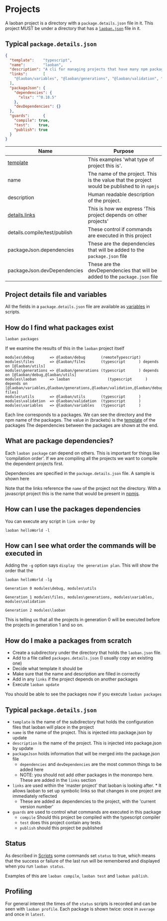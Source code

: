 # Projects

A laoban project is a directory with a `package.details.json` file in it. This project MUST be under a directory that
has a [`laoban.json`](LAOBAN.JSON.md) file in it.

## Typical `package.details.json`

```json
{
  "template":    "typescript",
  "name":        "laoban",
  "description": "A cli for managing projects that have many npm packages",
  "links":       [
    "@laoban/variables", "@laoban/generations", "@laoban/validation", "@laoban/debug", "@laoban/files"
  ],
  "packageJson": {
    "dependencies": {
      "xlsx": "^0.18.5"
    },
    "devDependencies": {}
  },
  "guards":      {
    "compile": true,
    "test":    true,
    "publish": true
  }
}
```

| Name                           | Purpose                                                                                      |
|--------------------------------|----------------------------------------------------------------------------------------------|
| [template](TEMPLATES.md)       | This examples 'what type of project this is'.                                                |
| name                           | The name of the project. This is the value that the project would be published to in `npmjs` |
| description                    | Human readable description of the project.                                                   |
| [details.links](#dependencies) | This is how we express 'This project depends on other projects'                              |
| details.compile/test/publish   | These control if commands are executed in this project <br/>                                     |
| packageJson.dependencies       | These are the dependencies that will be added to the `package.json` file                      |
| packageJson.devDependencies    | These are the devDependencies that will be added to the `package.json` file  

## Project details file and variables

All the fields in a `package.details.json` file are available as [variables](VARIABLES.md) in scripts.

<a id='projects'></a>

## How do I find what packages exist

```shell
laoban packages
```

If we examine the results of this in the `laoban` project itself

```text
modules\debug       => @laoban/debug       (remoteTypescript)
modules\files       => @laoban/files       (typescript      ) depends on [@laoban/utils]
modules\generations => @laoban/generations (typescript      ) depends on [@laoban/debug,@laoban/utils]
modules\laoban      => laoban                 (typescript      ) depends on [@laoban/variables,@laoban/generations,@laoban/validation,@laoban/debug,@laoban/
files]
modules\utils       => @laoban/utils       (typescript      )
modules\validation  => @laoban/validation  (typescript      )
modules\variables   => @laoban/variables   (typescript      )
```

Each line corresponds to a packages. We can see the directory and the npm name of the packages.
The value in (brackets) is the [template](TEMPLATES.md) of the packages
The dependencies between the packages are shown at the end.

<a id='dependencies'></a>

## What are package dependencies?

Each `laoban package` can depend on others. This is important for things like 'compilation order'. If we are compiling
all the projects we want to compile the dependent projects first.

Dependencies are specified in the `package.details.json` file. A sample is shown here

Note that the links reference the `name` of the project not the directory. With a javascript project this is the
name that would be present in [npmjs](https://www.npmjs.com).

## How can I use the packages dependencies

You can execute any script in `link order` by

```shell
laoban helloWorld -l
```

## How can I see what order the commands will be executed in

Adding the `-g` option says `display the generation plan`. This will show the order that the

```shell
laoban helloWorld -lg
```

```text
Generation 0 modules\debug, modules\utils

Generation 1 modules\files, modules\generations, modules\variables, modules\validation

Generation 2 modules\laoban
```

This is telling us that all the projects in generation 0 will be executed before the projects in generation 1 and so on.

## How do I make a packages from scratch

* Create a subdirectory under the directory that holds the `laoban.json` file.
* Add to a file called `packages.details.json` (I usually copy an existing one)
* Decide what template it should be
* Make sure that the name and description are filled in correctly
* Add in any `links` if the project depends on another packages
* Execute `laoban update`

You should be able to see the packages now if you execute `laoban packages`

## Typical `package.details.json`

* `template` is the name of the subdirectory that holds the configuration files that laoban will place in the project
* `name` is the name of the project. This is injected into package.json by update
* `description` is the name of the project. This is injected into package.json by update
* `packageJson` holds information that will be merged into the package.json file
  * `dependencies` and `devDependencies` are the most common things to be added here
  * NOTE: you should not add other packages in the monorepo here. These are added in the `links` section
* `links` are used within the 'master project' that laoban is looking after. * It allows laoban to set up
  symbolic links so that changes in one project are immediately reflected 
  * These are added as dependencies to the project, with the 'current version number'
* `guards` are used to control what commands are executed in this package
  * `compile` Should this project be compiled with the typescript compiler
  * `test` does this project contain any tests
  * `publish` should this project be published


## Status

As described in [Scripts](SCRIPTS.md#complexCommands) some commands set `status` to true,
which means that the success or failure of the last run will be remembered and displayed
when you run `laoban status`.

Examples of this are `laoban compile`, `laoban test` and `laoban publish`.

## Profiling

For general interest the times of the `status` scripts is recorded and
can be seen with `laoban profile`. Each package is shown twice: once in `average`
and once in `latest`.


